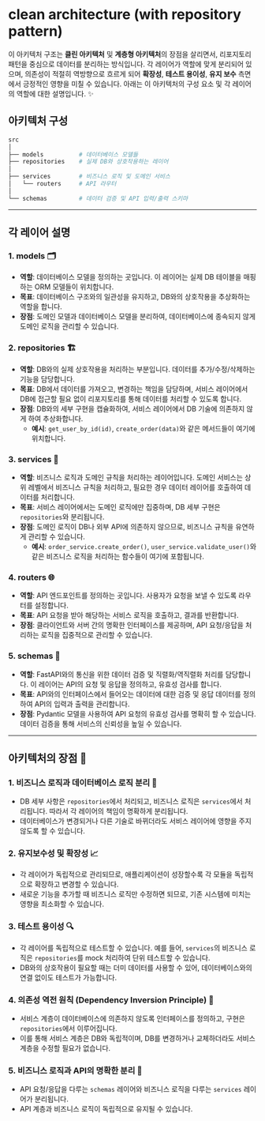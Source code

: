 # clean architecture (with repository pattern)

이 아키텍처 구조는 **클린 아키텍처** 및 **계층형 아키텍처**의 장점을 살리면서, 리포지토리 패턴을 중심으로 데이터를 분리하는 방식입니다. 각 레이어가 역할에 맞게 분리되어 있으며, 의존성이 적절히 역방향으로 흐르게 되어 **확장성**, **테스트 용이성**, **유지 보수** 측면에서 긍정적인 영향을 미칠 수 있습니다. 아래는 이 아키텍처의 구성 요소 및 각 레이어의 역할에 대한 설명입니다. ✨

## 아키텍처 구성

```bash
src
│
├── models          # 데이터베이스 모델들
├── repositories    # 실제 DB와 상호작용하는 레이어
│
├── services        # 비즈니스 로직 및 도메인 서비스
│   └── routers     # API 라우터
│
└── schemas         # 데이터 검증 및 API 입력/출력 스키마
```

---

## 각 레이어 설명

### **1. models** 🗂️

- **역할**: 데이터베이스 모델을 정의하는 곳입니다. 이 레이어는 실제 DB 테이블을 매핑하는 ORM 모델들이 위치합니다.
- **목표**: 데이터베이스 구조와의 일관성을 유지하고, DB와의 상호작용을 추상화하는 역할을 합니다.
- **장점**: 도메인 모델과 데이터베이스 모델을 분리하여, 데이터베이스에 종속되지 않게 도메인 로직을 관리할 수 있습니다.

### **2. repositories** 🏗️

- **역할**: DB와의 실제 상호작용을 처리하는 부분입니다. 데이터를 추가/수정/삭제하는 기능을 담당합니다.
- **목표**: DB에서 데이터를 가져오고, 변경하는 책임을 담당하며, 서비스 레이어에서 DB에 접근할 필요 없이 리포지토리를 통해 데이터를 처리할 수 있도록 합니다.
- **장점**: DB와의 세부 구현을 캡슐화하여, 서비스 레이어에서 DB 기술에 의존하지 않게 하여 추상화합니다.
  - **예시**: `get_user_by_id(id)`, `create_order(data)`와 같은 메서드들이 여기에 위치합니다.

### **3. services** 💼

- **역할**: 비즈니스 로직과 도메인 규칙을 처리하는 레이어입니다. 도메인 서비스는 상위 레벨에서 비즈니스 규칙을 처리하고, 필요한 경우 데이터 레이어를 호출하여 데이터를 처리합니다.
- **목표**: 서비스 레이어에서는 도메인 로직에만 집중하며, DB 세부 구현은 `repositories`와 분리됩니다.
- **장점**: 도메인 로직이 DB나 외부 API에 의존하지 않으므로, 비즈니스 규칙을 유연하게 관리할 수 있습니다.
  - **예시**: `order_service.create_order()`, `user_service.validate_user()`와 같은 비즈니스 로직을 처리하는 함수들이 여기에 포함됩니다.

### **4. routers** 🌐

- **역할**: API 엔드포인트를 정의하는 곳입니다. 사용자가 요청을 보낼 수 있도록 라우터를 설정합니다.
- **목표**: API 요청을 받아 해당하는 서비스 로직을 호출하고, 결과를 반환합니다.
- **장점**: 클라이언트와 서버 간의 명확한 인터페이스를 제공하며, API 요청/응답을 처리하는 로직을 집중적으로 관리할 수 있습니다.

### **5. schemas** 📝

- **역할**: FastAPI와의 통신을 위한 데이터 검증 및 직렬화/역직렬화 처리를 담당합니다. 이 레이어는 API의 요청 및 응답을 정의하고, 유효성 검사를 합니다.
- **목표**: API와의 인터페이스에서 들어오는 데이터에 대한 검증 및 응답 데이터를 정의하여 API의 입력과 출력을 관리합니다.
- **장점**: Pydantic 모델을 사용하여 API 요청의 유효성 검사를 명확히 할 수 있습니다. 데이터 검증을 통해 서비스의 신뢰성을 높일 수 있습니다.

---

## 아키텍처의 장점 🌟

### 1. **비즈니스 로직과 데이터베이스 로직 분리** 🔄

- DB 세부 사항은 `repositories`에서 처리되고, 비즈니스 로직은 `services`에서 처리됩니다. 따라서 각 레이어의 책임이 명확하게 분리됩니다.
- 데이터베이스가 변경되거나 다른 기술로 바뀌더라도 서비스 레이어에 영향을 주지 않도록 할 수 있습니다.

### 2. **유지보수성 및 확장성** 📈

- 각 레이어가 독립적으로 관리되므로, 애플리케이션이 성장할수록 각 모듈을 독립적으로 확장하고 변경할 수 있습니다.
- 새로운 기능을 추가할 때 비즈니스 로직만 수정하면 되므로, 기존 시스템에 미치는 영향을 최소화할 수 있습니다.

### 3. **테스트 용이성** 🔍

- 각 레이어를 독립적으로 테스트할 수 있습니다. 예를 들어, `services`의 비즈니스 로직은 `repositories`를 mock 처리하여 단위 테스트할 수 있습니다.
- DB와의 상호작용이 필요할 때는 더미 데이터를 사용할 수 있어, 데이터베이스와의 연결 없이도 테스트가 가능합니다.

### 4. **의존성 역전 원칙 (Dependency Inversion Principle)** 🔄

- 서비스 계층이 데이터베이스에 의존하지 않도록 인터페이스를 정의하고, 구현은 `repositories`에서 이루어집니다.
- 이를 통해 서비스 계층은 DB와 독립적이며, DB를 변경하거나 교체하더라도 서비스 계층을 수정할 필요가 없습니다.

### 5. **비즈니스 로직과 API의 명확한 분리** 🎯

- API 요청/응답을 다루는 `schemas` 레이어와 비즈니스 로직을 다루는 `services` 레이어가 분리됩니다.
- API 계층과 비즈니스 로직이 독립적으로 유지될 수 있습니다.

